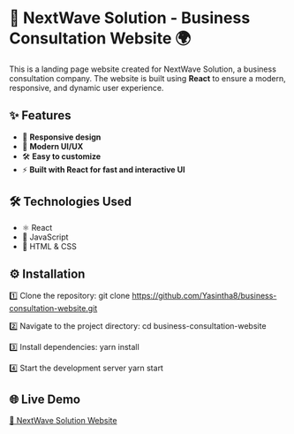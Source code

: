 <h1>🚀 NextWave Solution - Business Consultation Website 🌍</h1>

This is a landing page website created for NextWave Solution, a business consultation company. The website is built using <b>React</b> to ensure a modern, responsive, and dynamic user experience.

## ✨ Features  
- 📱 **Responsive design**  
- 🎨 **Modern UI/UX**  
- 🛠️ **Easy to customize**  
- ⚡ **Built with React for fast and interactive UI** 

## 🛠️ Technologies Used  
- ⚛️ React  
- 📜 JavaScript  
- 🎨 HTML & CSS  

## ⚙️ Installation
1️⃣ Clone the repository:
   git clone https://github.com/Yasintha8/business-consultation-website.git

2️⃣ Navigate to the project directory:
   cd business-consultation-website

3️⃣ Install dependencies:
   yarn install
   
4️⃣ Start the development server
   yarn start

## 🌐 Live Demo <br>
<a href="https://nextwave-solutions.vercel.app/">🔗 NextWave Solution Website</a>

